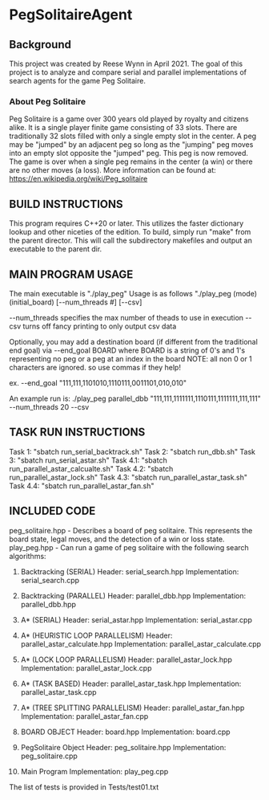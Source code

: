 # PegSolitaireAgent

## Background
This project was created by Reese Wynn in April 2021. 
The goal of this project is to analyze and compare serial and parallel implementations of search agents for the game Peg Solitaire.

### About Peg Solitaire
Peg Solitaire is a game over 300 years old played by royalty and citizens alike. It is a single player finite game consisting of 33 slots.
There are traditionally 32 slots filled with only a single empty slot in the center.
A peg may be "jumped" by an adjacent peg so long as the "jumping" peg moves into an empty slot opposite the "jumped" peg. 
This peg is now removed.
The game is over when a single peg remains in the center (a win) or there are no other moves (a loss). 
More information can be found at:
https://en.wikipedia.org/wiki/Peg_solitaire

## BUILD INSTRUCTIONS
This program requires C++20 or later. This utilizes the faster dictionary lookup and other niceties of the edition.
To build, simply run "make" from the parent director.
This will call the subdirectory makefiles and output an executable to the parent dir.

## MAIN PROGRAM USAGE
The main executable is "./play_peg"
Usage is as follows "./play_peg (mode) (initial_board) [--num_threads #] [--csv]

--num_threads specifies the max number of theads to use in execution
--csv turns off fancy printing to only output csv data

Optionally, you may add a destination board (if different from the traditional end goal) via
--end_goal BOARD
where BOARD is a string of 0's and 1's representing no peg or a peg at an index in the board
  NOTE: all non 0 or 1 characters are ignored. so use commas if they help!

  ex. --end_goal "111,111,1101010,1110111,0011101,010,010"


An example run is:
./play_peg parallel_dbb "111,111,1111111,1110111,1111111,111,111" --num_threads 20 --csv


## TASK RUN INSTRUCTIONS
Task 1: "sbatch run_serial_backtrack.sh"
Task 2: "sbatch run_dbb.sh"
Task 3: "sbatch run_serial_astar.sh"
Task 4.1: "sbatch run_parallel_astar_calcualte.sh"
Task 4.2: "sbatch run_parallel_astar_lock.sh"
Task 4.3: "sbatch run_parallel_astar_task.sh"
Task 4.4: "sbatch run_parallel_astar_fan.sh"

## INCLUDED CODE
peg_solitaire.hpp - Describes a board of peg solitaire. This represents the board state, legal moves, and the detection of a win or loss state.
play_peg.hpp - Can run a game of peg solitaire with the following search algorithms:
  1. Backtracking (SERIAL)
    Header: serial_search.hpp
    Implementation: serial_search.cpp

  2. Backtracking (PARALLEL)
    Header: parallel_dbb.hpp
    Implementation: parallel_dbb.hpp

  3. A* (SERIAL)
    Header: serial_astar.hpp
    Implementation: serial_astar.cpp

  4. A* (HEURISTIC LOOP PARALLELISM)
    Header: parallel_astar_calculate.hpp
    Implementation: parallel_astar_calculate.cpp

  5. A* (LOCK LOOP PARALLELISM)
    Header: parallel_astar_lock.hpp
    Implementation: parallel_astar_lock.cpp

  7. A* (TASK BASED)
    Header: parallel_astar_task.hpp
    Implementation: parallel_astar_task.cpp

  8. A* (TREE SPLITTING PARALLELISM)
    Header: parallel_astar_fan.hpp
    Implementation: parallel_astar_fan.cpp

  9. BOARD OBJECT
    Header: board.hpp
    Implementation: board.cpp

  10. PegSolitaire Object
    Header: peg_solitaire.hpp
    Implementation: peg_solitaire.cpp

  11. Main Program
    Implementation: play_peg.cpp


The list of tests is provided in Tests/test01.txt
